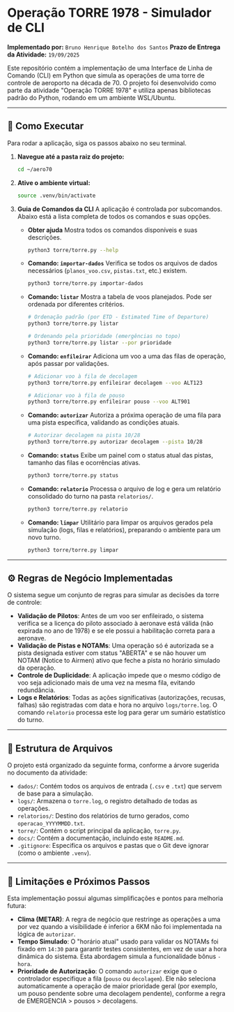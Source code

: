 # Operação TORRE 1978 - Simulador de CLI

**Implementado por:** `Bruno Henrique Botelho dos Santos`
**Prazo de Entrega da Atividade:** `19/09/2025`

Este repositório contém a implementação de uma Interface de Linha de Comando (CLI) em Python que simula as operações de uma torre de controle de aeroporto na década de 70. O projeto foi desenvolvido como parte da atividade "Operação TORRE 1978" e utiliza apenas bibliotecas padrão do Python, rodando em um ambiente WSL/Ubuntu.

---

## 🚀 Como Executar

Para rodar a aplicação, siga os passos abaixo no seu terminal.

1.  **Navegue até a pasta raiz do projeto:**
    ```bash
    cd ~/aero70
    ```

2.  **Ative o ambiente virtual:**
    ```bash
    source .venv/bin/activate
    ```

3.  **Guia de Comandos da CLI**
    A aplicação é controlada por subcomandos. Abaixo está a lista completa de todos os comandos e suas opções.

    * **Obter ajuda**
      Mostra todos os comandos disponíveis e suas descrições.
        ```bash
        python3 torre/torre.py --help
        ```

    * **Comando: `importar-dados`**
      Verifica se todos os arquivos de dados necessários (`planos_voo.csv`, `pistas.txt`, etc.) existem.
        ```bash
        python3 torre/torre.py importar-dados
        ```

    * **Comando: `listar`**
      Mostra a tabela de voos planejados. Pode ser ordenada por diferentes critérios.
        ```bash
        # Ordenação padrão (por ETD - Estimated Time of Departure)
        python3 torre/torre.py listar

        # Ordenando pela prioridade (emergências no topo)
        python3 torre/torre.py listar --por prioridade
        ```

    * **Comando: `enfileirar`**
      Adiciona um voo a uma das filas de operação, após passar por validações.
        ```bash
        # Adicionar voo à fila de decolagem
        python3 torre/torre.py enfileirar decolagem --voo ALT123

        # Adicionar voo à fila de pouso
        python3 torre/torre.py enfileirar pouso --voo ALT901
        ```

    * **Comando: `autorizar`**
      Autoriza a próxima operação de uma fila para uma pista específica, validando as condições atuais.
        ```bash
        # Autorizar decolagem na pista 10/28
        python3 torre/torre.py autorizar decolagem --pista 10/28
        ```

    * **Comando: `status`**
      Exibe um painel com o status atual das pistas, tamanho das filas e ocorrências ativas.
        ```bash
        python3 torre/torre.py status
        ```

    * **Comando: `relatorio`**
      Processa o arquivo de log e gera um relatório consolidado do turno na pasta `relatorios/`.
        ```bash
        python3 torre/torre.py relatorio
        ```
    
    * **Comando: `limpar`**
      Utilitário para limpar os arquivos gerados pela simulação (logs, filas e relatórios), preparando o ambiente para um novo turno.
        ```bash
        python3 torre/torre.py limpar
        ```

---

## ⚙️ Regras de Negócio Implementadas

O sistema segue um conjunto de regras para simular as decisões da torre de controle:

* **Validação de Pilotos**: Antes de um voo ser enfileirado, o sistema verifica se a licença do piloto associado à aeronave está válida (não expirada no ano de 1978) e se ele possui a habilitação correta para a aeronave.
* **Validação de Pistas e NOTAMs**: Uma operação só é autorizada se a pista designada estiver com status "ABERTA" e se não houver um NOTAM (Notice to Airmen) ativo que feche a pista no horário simulado da operação.
* **Controle de Duplicidade**: A aplicação impede que o mesmo código de voo seja adicionado mais de uma vez na mesma fila, evitando redundância.
* **Logs e Relatórios**: Todas as ações significativas (autorizações, recusas, falhas) são registradas com data e hora no arquivo `logs/torre.log`. O comando `relatorio` processa este log para gerar um sumário estatístico do turno.

---

## 📂 Estrutura de Arquivos

O projeto está organizado da seguinte forma, conforme a árvore sugerida no documento da atividade:

* `dados/`: Contém todos os arquivos de entrada (`.csv` e `.txt`) que servem de base para a simulação.
* `logs/`: Armazena o `torre.log`, o registro detalhado de todas as operações.
* `relatorios/`: Destino dos relatórios de turno gerados, como `operacao_YYYYMMDD.txt`.
* `torre/`: Contém o script principal da aplicação, `torre.py`.
* `docs/`: Contém a documentação, incluindo este `README.md`.
* `.gitignore`: Especifica os arquivos e pastas que o Git deve ignorar (como o ambiente `.venv`).

---

## 🚧 Limitações e Próximos Passos

Esta implementação possui algumas simplificações e pontos para melhoria futura:

* **Clima (METAR)**: A regra de negócio que restringe as operações a uma por vez quando a visibilidade é inferior a 6KM não foi implementada na lógica de `autorizar`.
* **Tempo Simulado**: O "horário atual" usado para validar os NOTAMs foi fixado em `14:30` para garantir testes consistentes, em vez de usar a hora dinâmica do sistema. Esta abordagem simula a funcionalidade bônus `-hora`.
* **Prioridade de Autorização**: O comando `autorizar` exige que o controlador especifique a fila (`pouso` ou `decolagem`). Ele não seleciona automaticamente a operação de maior prioridade geral (por exemplo, um pouso pendente sobre uma decolagem pendente), conforme a regra de EMERGENCIA > pousos > decolagens.